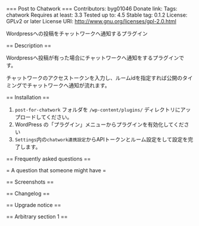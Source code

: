 === Post to Chatwork ===
Contributors: byg01046
Donate link: 
Tags: chatwork
Requires at least: 3.3
Tested up to: 4.5
Stable tag: 0.1.2
License: GPLv2 or later
License URI: http://www.gnu.org/licenses/gpl-2.0.html

Wordpressへの投稿をチャットワークへ通知するプラグイン

== Description ==

Wordpressへ投稿が有った場合にチャットワークへ通知をするプラグインです。

チャットワークのアクセストークンを入力し、ルームidを指定すれば公開のタイミングでチャットワークへ通知が流れます。

== Installation ==

1. `post-for-chatwork` フォルダを `/wp-content/plugins/` ディレクトリにアップロードしてください。
2. WordPress の「プラグイン」メニューからプラグインを有効化してください
3. `Settings`内の`chatwork連携設定`からAPIトークンとルーム設定をして設定を完了します。

== Frequently asked questions ==

= A question that someone might have =

== Screenshots ==

== Changelog ==

== Upgrade notice ==

== Arbitrary section 1 ==